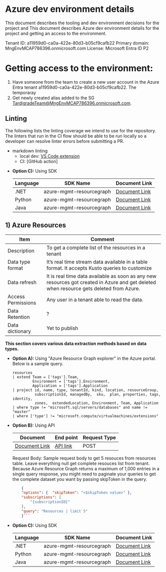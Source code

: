 # Azure dev environment details
This document describes the tooling and dev environment decisions for the project and This document describes Azure dev environment details for the project and getting an access to the environment.

Tenant ID: a11959d0-ca0a-422e-80d3-b05cf9cafb22
Primary domain: MngEnvMCAP786396.onmicrosoft.com
License: Microsoft Entra ID P2

# Getting access to the environment:
1) Have someone from the team to create a new user account in the Azure Entra tenant a11959d0-ca0a-422e-80d3-b05cf9cafb22. 
The temporaray 
2) Get newly created alias added to the SG TardigradeTeam@MngEnvMCAP786396.onmicrosoft.com.

## Linting

The following lists the linting coverage we intend to use for the repository. The linters that run in the CI flow should be able to be run locally so a developer can
resolve linter errors before submitting a PR.

- markdown linting
  - local dev: [VS Code extension](https://marketplace.visualstudio.com/items?itemName=DavidAnson.vscode-markdownlint)
  - CI: [GitHub action]

* **Option C):** Using SDK

  Language        |  SDK Name   | Document Link
  ---------------- | -------------- | -----------------------------------------------
  .NET          | azure-mgmt-resourcegraph       | [Document Link][DotNet]
  Python          | azure-mgmt-resourcegraph     | [Document Link][Python]
  Java            | azure-mgmt-resourcegraph     | [Document Link]()

  [DotNet]: https://learn.microsoft.com/en-us/dotnet/api/overview/azure/ResourceManager.ResourceGraph-readme?view=azure-dotnet
  [Python]: https://learn.microsoft.com/en-us/python/api/overview/azure/resource-graph?view=azure-python


## 1) Azure Resources

Item                    | Comment
--------------------    | -----------------------------------------------
Description             | To get a complete list of the resources in a tenant
Data type format        | It’s real time stream data available in a table format. It accepts Kusto queries to customize
Data refresh            | It is real time data available as soon as any new resources got created in Azure and get deleted when resource gets deleted from Azure.
Access Permissions      | Any user in a tenant able to read the data.
Data Retention          | ?
Data dictionary         | Yet to publish

**This section covers various data extraction methods based on data types.**

* **Option A):** Using "Azure Resource Graph explorer" in the Azure portal. Below is a sample query.

    ```kusto
    resources
    | extend Team = ['tags'].Team,
             Environment = ['tags'].Environment,
             Application = ['tags'].Application
    | project id, name, type, tenantId, kind, location, resourceGroup,
              subscriptionId, managedBy,  sku,  plan, properties, tags, identity,
              zones,  extendedLocation, Environment, Team, Application
    | where type != "microsoft.sql/servers/databases" and name != "master"
    | where ['type'] != "microsoft.compute/virtualmachines/extensions"
    ```

* **Option B):** Using API

  Document                       |  End point                   | Request Type
  ----------------               | --------------               | -------------------------------
  [Document Link][DocumentLink]  | [API link][ApiLink]          | POST

    [DocumentLink]: https://learn.microsoft.com/en-us/azure/governance/resource-graph/first-query-rest-api?tabs=powershell

    [APIlink]: https://management.azure.com/providers/Microsoft.ResourceGraph/resources?api-version=2022-10-01

    Request Body: Sample request body to get 5 resouces from resources table. Leave everything null get complete resouces list from tenant. Because Azure Resource Graph returns a maximum of 1,000 entries in a single query response, you might need to paginate your queries to get the complete dataset you want by passing skipToken in the query.

    ```json
        {
        "options": {  "skipToken": "<$skipToken value>" },
        "subscriptions": [
            "{subscriptionID}"
        ],
        "query": "Resources | limit 5"
        }```


* **Option C):** Using SDK

  Language        |  SDK Name   | Document Link
  ---------------- | -------------- | -----------------------------------------------
  .NET          | azure-mgmt-resourcegraph       | [Document Link][DotNet]
  Python          | azure-mgmt-resourcegraph     | [Document Link][Python]
  Java            | azure-mgmt-resourcegraph     | [Document Link][Java]

  [DotNet]: https://learn.microsoft.com/en-us/dotnet/api/overview/azure/ResourceManager.ResourceGraph-readme?view=azure-dotnet

  [Python]: https://learn.microsoft.com/en-us/python/api/overview/azure/resource-graph?view=azure-python

  [Java]: https://learn.microsoft.com/en-us/python/api/overview/azure/resource-graph?view=azure-python
